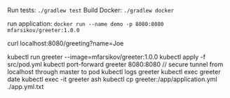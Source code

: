 Run tests: `./gradlew test`
Build Docker: `./gradlew docker`

run application: `docker run --name demo -p 8080:8080 mfarsikov/greeter:1.0.0`

curl localhost:8080/greeting?name=Joe

kubectl run greeter --image=mfarsikov/greeter:1.0.0
kubectl apply -f src/pod.yml
kubectl port-forward greeter 8080:8080 // secure tunnel from localhost through master to pod
kubectl logs greeter
kubectl exec greeter date
kubectl exec -it greeter ash
kubectl cp greeter:/app/application.yml ./app.yml.txt
